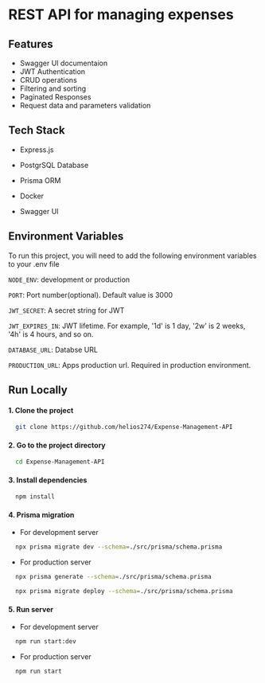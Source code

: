 # REST API for managing expenses

## Features

- Swagger UI documentaion
- JWT Authentication
- CRUD operations
- Filtering and sorting
- Paginated Responses
- Request data and parameters validation

## Tech Stack

- Express.js

- PostgrSQL Database

- Prisma ORM

- Docker

- Swagger UI

## Environment Variables

To run this project, you will need to add the following environment variables to your .env file

`NODE_ENV`: development or production

`PORT`: Port number(optional). Default value is 3000

`JWT_SECRET`: A secret string for JWT

`JWT_EXPIRES_IN`: JWT lifetime. For example, '1d' is 1 day, '2w' is 2 weeks, '4h' is 4 hours, and so on.

`DATABASE_URL`: Databse URL

`PRODUCTION_URL`: Apps production url. Required in production environment.

## Run Locally

#### 1. Clone the project

```bash
  git clone https://github.com/helios274/Expense-Management-API
```

#### 2. Go to the project directory

```bash
  cd Expense-Management-API
```

#### 3. Install dependencies

```bash
  npm install
```

#### 4. Prisma migration

- For development server

```bash
  npx prisma migrate dev --schema=./src/prisma/schema.prisma
```

- For production server

```bash
  npx prisma generate --schema=./src/prisma/schema.prisma
```

```bash
  npx prisma migrate deploy --schema=./src/prisma/schema.prisma
```

#### 5. Run server

- For development server

```bash
  npm run start:dev
```

- For production server

```bash
  npm run start
```
